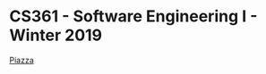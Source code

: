 # CS361 - Software Engineering I - Winter 2019

[Piazza](https://piazza.com/class/jqfd83eqe4121e?cid=1)
